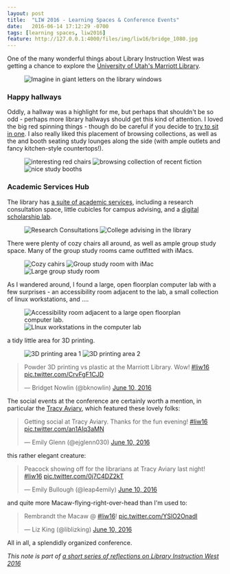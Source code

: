 ```yaml
---
layout: post
title:  "LIW 2016 - Learning Spaces & Conference Events"
date:   2016-06-14 17:12:29 -0700
tags: [learning spaces, liw2016]
feature: http://127.0.0.1:4000/files/img/liw16/bridge_1080.jpg
---
```

One of the many wonderful things about Library Instruction West was getting a chance to explore the [University of Utah's Marriott Library](http://lib.utah.edu/index).
<figure>
<img src="/files/img/liw16/imagine_1080.jpg" alt="Imagine in giant letters on the library windows">
</figure>

### Happy hallways

Oddly, a hallway was a highlight for me, but perhaps that shouldn't be so odd - perhaps more library hallways should get this kind of attention. I loved the big red spinning things - though do be careful if you decide to [try to sit in one](https://twitter.com/LibrarianHollyL/status/741029315567968257). I also really liked this placement of browsing collections, as well as the and booth seating study lounges along the side (with ample outlets and fancy kitchen-style countertops!).

<figure class="third">
  	<img src="/files/img/liw16/red-things_1080.jpg" alt="interesting red chairs">
    <img src="/files/img/liw16/red-thing-and-books_1080.jpg" alt="browsing collection of recent fiction">
    <img src="/files/img/liw16/hallway-lounge_1080.jpg" alt="nice study booths">
</figure>

### Academic Services Hub

The library has [a suite of academic services](http://lib.utah.edu/services/), including a research consultation space, little cubicles for campus advising, and a [digital scholarship lab](http://lib.utah.edu/services/digital-scholarship-lab/index.php). 

<figure class="half">
<img src="/files/img/liw16/consultation-space_1080.jpg" alt="Research Consultations">
<img src="/files/img/liw16/college-advising_1080.jpg" alt="College advising in the library">
</figure>

There were plenty of cozy chairs all around, as well as ample group study space. Many of the group study rooms came outfitted with iMacs.

<figure class="half">
<img src="/files/img/liw16/cozy-chairs_1080.jpg" alt="Cozy cahirs">
<img src="/files/img/liw16/group-study_1080.jpg" alt="Group study room with iMac">
<img src="/files/img/liw16/large-group-study-room_1080.jpg" alt="Large group study room">
</figure>

As I wandered around, I found a large, open floorplan computer lab with a few surprises - an accessibility room adjacent to the lab, a small collection of linux workstations, and ....

<figure class="half">
<img src="/files/img/liw16/accessibility-room_1080.jpg" alt="Accessibility room adjacent to a large open floorplan computer lab.">
<img src="/files/img/liw16/linux-workstations_1080.jpg" alt="LInux workstations in the computer lab">
</figure>

a tidy little area for 3D printing.

<figure class="half">
<img src="/files/img/liw16/3d-printing-1_1080.jpg" alt="3D printing area 1">
<img src="/files/img/liw16/3d-printing-2_1080.jpg" alt="3D printing area 2">
</figure>

<blockquote class="twitter-tweet" data-lang="en"><p lang="en" dir="ltr">Powder 3D printing vs plastic at the Marriott Library. Wow! <a href="https://twitter.com/hashtag/liw16?src=hash">#liw16</a> <a href="https://t.co/CrvFgF1CJD">pic.twitter.com/CrvFgF1CJD</a></p>&mdash; Bridget Nowlin (@bknowlin) <a href="https://twitter.com/bknowlin/status/741319910538678276">June 10, 2016</a></blockquote>
<script async src="//platform.twitter.com/widgets.js" charset="utf-8"></script>

The social events at the conference are certainly worth a mention, in particular the [Tracy Aviary](http://tracyaviary.org/), which featured these lovely folks: 

<blockquote class="twitter-tweet" data-lang="en"><p lang="en" dir="ltr">Getting social at Tracy Aviary. Thanks for the fun evening! <a href="https://twitter.com/hashtag/liw16?src=hash">#liw16</a> <a href="https://t.co/an1AIq3aMN">pic.twitter.com/an1AIq3aMN</a></p>&mdash; Emily Glenn (@ejglenn030) <a href="https://twitter.com/ejglenn030/status/741101907582672901">June 10, 2016</a></blockquote>
<script async src="//platform.twitter.com/widgets.js" charset="utf-8"></script>

this rather elegant creature:

<blockquote class="twitter-tweet" data-lang="en"><p lang="en" dir="ltr">Peacock showing off for the librarians at Tracy Aviary last night! <a href="https://twitter.com/hashtag/liw16?src=hash">#liw16</a> <a href="https://t.co/0j7C4DZ2kT">pic.twitter.com/0j7C4DZ2kT</a></p>&mdash; Emily Bullough (@leap4emily) <a href="https://twitter.com/leap4emily/status/741317035095822341">June 10, 2016</a></blockquote>
<script async src="//platform.twitter.com/widgets.js" charset="utf-8"></script>

and quite more Macaw-flying-right-over-head than I'm used to:

<blockquote class="twitter-tweet" data-lang="en"><p lang="en" dir="ltr">Rembrandt the Macaw @ <a href="https://twitter.com/hashtag/liw16?src=hash">#liw16</a>! <a href="https://t.co/YSlO2OnadI">pic.twitter.com/YSlO2OnadI</a></p>&mdash; Liz King (@liblizking) <a href="https://twitter.com/liblizking/status/741070544401928192">June 10, 2016</a></blockquote>
<script async src="//platform.twitter.com/widgets.js" charset="utf-8"></script>

All in all, a splendidly organized conference.
*This note is part of [a short series of reflections on Library Instruction West 2016](/tags/#liw2016)*


